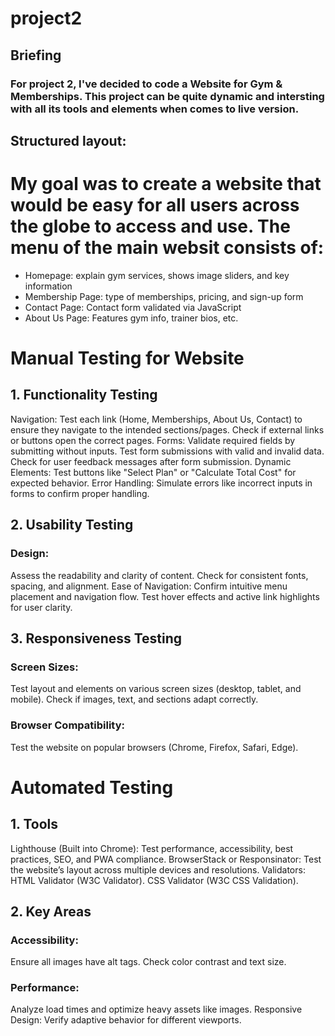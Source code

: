 # project2

## Briefing 
### For project 2, I've decided to code a Website for Gym & Memberships. This project can be quite dynamic and intersting with all its tools and elements when comes to live version. 

## Structured layout: 
# My goal was to create a website that would be easy for all users across the globe to access and use. The menu of the main websit consists of: 
- Homepage: explain gym services, shows image sliders, and key information
- Membership Page: type of memberships, pricing, and sign-up form
- Contact Page: Contact form validated via JavaScript
- About Us Page: Features gym info, trainer bios, etc.

# Manual Testing for Website

## 1. Functionality Testing
Navigation:
Test each link (Home, Memberships, About Us, Contact) to ensure they navigate to the intended sections/pages.
Check if external links or buttons open the correct pages.
Forms:
Validate required fields by submitting without inputs.
Test form submissions with valid and invalid data.
Check for user feedback messages after form submission.
Dynamic Elements:
Test buttons like "Select Plan" or "Calculate Total Cost" for expected behavior.
Error Handling:
Simulate errors like incorrect inputs in forms to confirm proper handling.

## 2. Usability Testing
### Design:
Assess the readability and clarity of content.
Check for consistent fonts, spacing, and alignment.
Ease of Navigation:
Confirm intuitive menu placement and navigation flow.
Test hover effects and active link highlights for user clarity.

## 3. Responsiveness Testing
### Screen Sizes:
Test layout and elements on various screen sizes (desktop, tablet, and mobile).
Check if images, text, and sections adapt correctly.
### Browser Compatibility:
Test the website on popular browsers (Chrome, Firefox, Safari, Edge).

# Automated Testing

## 1. Tools
Lighthouse (Built into Chrome):
Test performance, accessibility, best practices, SEO, and PWA compliance.
BrowserStack or Responsinator:
Test the website’s layout across multiple devices and resolutions.
Validators:
HTML Validator (W3C Validator).
CSS Validator (W3C CSS Validation).

## 2. Key Areas
### Accessibility:
Ensure all images have alt tags.
Check color contrast and text size.

### Performance:
Analyze load times and optimize heavy assets like images.
Responsive Design:
Verify adaptive behavior for different viewports.
  
